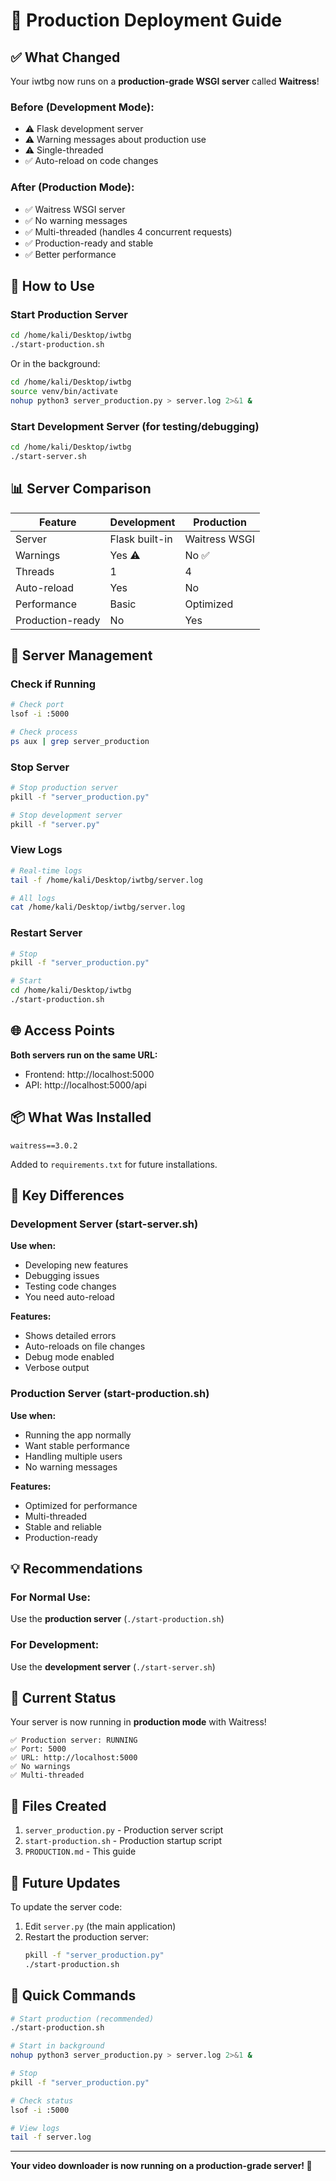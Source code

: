 # 🚀 Production Deployment Guide

## ✅ What Changed

Your iwtbg now runs on a **production-grade WSGI server** called **Waitress**!

### Before (Development Mode):
- ⚠️ Flask development server
- ⚠️ Warning messages about production use
- ⚠️ Single-threaded
- ✅ Auto-reload on code changes

### After (Production Mode):
- ✅ Waitress WSGI server
- ✅ No warning messages
- ✅ Multi-threaded (handles 4 concurrent requests)
- ✅ Production-ready and stable
- ✅ Better performance

## 🎯 How to Use

### Start Production Server

```bash
cd /home/kali/Desktop/iwtbg
./start-production.sh
```

Or in the background:
```bash
cd /home/kali/Desktop/iwtbg
source venv/bin/activate
nohup python3 server_production.py > server.log 2>&1 &
```

### Start Development Server (for testing/debugging)

```bash
cd /home/kali/Desktop/iwtbg
./start-server.sh
```

## 📊 Server Comparison

| Feature | Development | Production |
|---------|-------------|------------|
| Server | Flask built-in | Waitress WSGI |
| Warnings | Yes ⚠️ | No ✅ |
| Threads | 1 | 4 |
| Auto-reload | Yes | No |
| Performance | Basic | Optimized |
| Production-ready | No | Yes |

## 🔧 Server Management

### Check if Running
```bash
# Check port
lsof -i :5000

# Check process
ps aux | grep server_production
```

### Stop Server
```bash
# Stop production server
pkill -f "server_production.py"

# Stop development server
pkill -f "server.py"
```

### View Logs
```bash
# Real-time logs
tail -f /home/kali/Desktop/iwtbg/server.log

# All logs
cat /home/kali/Desktop/iwtbg/server.log
```

### Restart Server
```bash
# Stop
pkill -f "server_production.py"

# Start
cd /home/kali/Desktop/iwtbg
./start-production.sh
```

## 🌐 Access Points

**Both servers run on the same URL:**
- Frontend: http://localhost:5000
- API: http://localhost:5000/api

## 📦 What Was Installed

```
waitress==3.0.2
```

Added to `requirements.txt` for future installations.

## 🎨 Key Differences

### Development Server (start-server.sh)
**Use when:**
- Developing new features
- Debugging issues
- Testing code changes
- You need auto-reload

**Features:**
- Shows detailed errors
- Auto-reloads on file changes
- Debug mode enabled
- Verbose output

### Production Server (start-production.sh)
**Use when:**
- Running the app normally
- Want stable performance
- Handling multiple users
- No warning messages

**Features:**
- Optimized for performance
- Multi-threaded
- Stable and reliable
- Production-ready

## 💡 Recommendations

### For Normal Use:
Use the **production server** (`./start-production.sh`)

### For Development:
Use the **development server** (`./start-server.sh`)

## 🚀 Current Status

Your server is now running in **production mode** with Waitress!

```
✅ Production server: RUNNING
✅ Port: 5000
✅ URL: http://localhost:5000
✅ No warnings
✅ Multi-threaded
```

## 📝 Files Created

1. `server_production.py` - Production server script
2. `start-production.sh` - Production startup script
3. `PRODUCTION.md` - This guide

## 🔄 Future Updates

To update the server code:
1. Edit `server.py` (the main application)
2. Restart the production server:
   ```bash
   pkill -f "server_production.py"
   ./start-production.sh
   ```

## 🎯 Quick Commands

```bash
# Start production (recommended)
./start-production.sh

# Start in background
nohup python3 server_production.py > server.log 2>&1 &

# Stop
pkill -f "server_production.py"

# Check status
lsof -i :5000

# View logs
tail -f server.log
```

---

**Your video downloader is now running on a production-grade server! 🎉**

